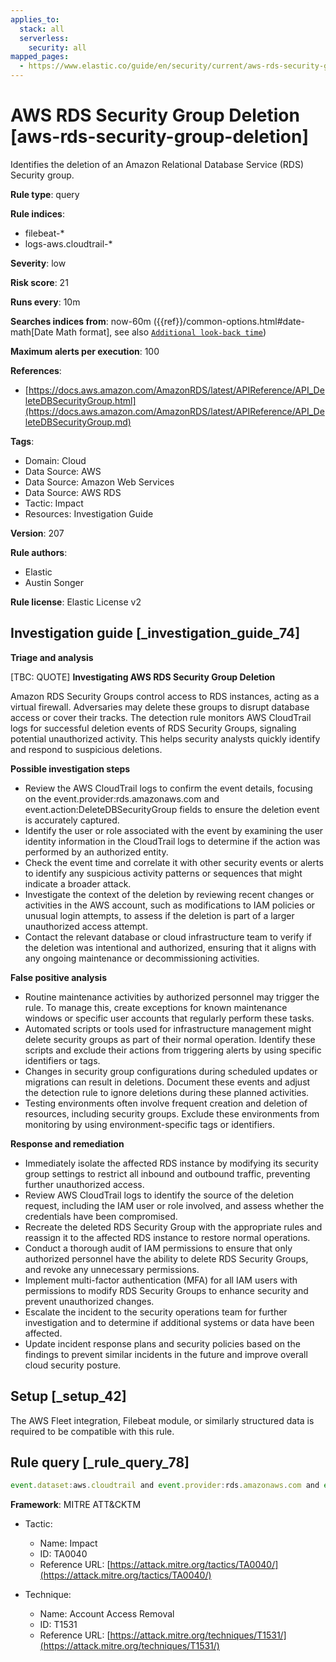 ```yaml
---
applies_to:
  stack: all
  serverless:
    security: all
mapped_pages:
  - https://www.elastic.co/guide/en/security/current/aws-rds-security-group-deletion.html
---
```


# AWS RDS Security Group Deletion [aws-rds-security-group-deletion]

Identifies the deletion of an Amazon Relational Database Service (RDS) Security group.

**Rule type**: query

**Rule indices**:

* filebeat-*
* logs-aws.cloudtrail-*

**Severity**: low

**Risk score**: 21

**Runs every**: 10m

**Searches indices from**: now-60m ({{ref}}/common-options.html#date-math[Date Math format], see also [`Additional look-back time`](docs-content://solutions/security/detect-and-alert/create-detection-rule.md#rule-schedule))

**Maximum alerts per execution**: 100

**References**:

* [https://docs.aws.amazon.com/AmazonRDS/latest/APIReference/API_DeleteDBSecurityGroup.html](https://docs.aws.amazon.com/AmazonRDS/latest/APIReference/API_DeleteDBSecurityGroup.md)

**Tags**:

* Domain: Cloud
* Data Source: AWS
* Data Source: Amazon Web Services
* Data Source: AWS RDS
* Tactic: Impact
* Resources: Investigation Guide

**Version**: 207

**Rule authors**:

* Elastic
* Austin Songer

**Rule license**: Elastic License v2

## Investigation guide [_investigation_guide_74]

**Triage and analysis**

[TBC: QUOTE]
**Investigating AWS RDS Security Group Deletion**

Amazon RDS Security Groups control access to RDS instances, acting as a virtual firewall. Adversaries may delete these groups to disrupt database access or cover their tracks. The detection rule monitors AWS CloudTrail logs for successful deletion events of RDS Security Groups, signaling potential unauthorized activity. This helps security analysts quickly identify and respond to suspicious deletions.

**Possible investigation steps**

* Review the AWS CloudTrail logs to confirm the event details, focusing on the event.provider:rds.amazonaws.com and event.action:DeleteDBSecurityGroup fields to ensure the deletion event is accurately captured.
* Identify the user or role associated with the event by examining the user identity information in the CloudTrail logs to determine if the action was performed by an authorized entity.
* Check the event time and correlate it with other security events or alerts to identify any suspicious activity patterns or sequences that might indicate a broader attack.
* Investigate the context of the deletion by reviewing recent changes or activities in the AWS account, such as modifications to IAM policies or unusual login attempts, to assess if the deletion is part of a larger unauthorized access attempt.
* Contact the relevant database or cloud infrastructure team to verify if the deletion was intentional and authorized, ensuring that it aligns with any ongoing maintenance or decommissioning activities.

**False positive analysis**

* Routine maintenance activities by authorized personnel may trigger the rule. To manage this, create exceptions for known maintenance windows or specific user accounts that regularly perform these tasks.
* Automated scripts or tools used for infrastructure management might delete security groups as part of their normal operation. Identify these scripts and exclude their actions from triggering alerts by using specific identifiers or tags.
* Changes in security group configurations during scheduled updates or migrations can result in deletions. Document these events and adjust the detection rule to ignore deletions during these planned activities.
* Testing environments often involve frequent creation and deletion of resources, including security groups. Exclude these environments from monitoring by using environment-specific tags or identifiers.

**Response and remediation**

* Immediately isolate the affected RDS instance by modifying its security group settings to restrict all inbound and outbound traffic, preventing further unauthorized access.
* Review AWS CloudTrail logs to identify the source of the deletion request, including the IAM user or role involved, and assess whether the credentials have been compromised.
* Recreate the deleted RDS Security Group with the appropriate rules and reassign it to the affected RDS instance to restore normal operations.
* Conduct a thorough audit of IAM permissions to ensure that only authorized personnel have the ability to delete RDS Security Groups, and revoke any unnecessary permissions.
* Implement multi-factor authentication (MFA) for all IAM users with permissions to modify RDS Security Groups to enhance security and prevent unauthorized changes.
* Escalate the incident to the security operations team for further investigation and to determine if additional systems or data have been affected.
* Update incident response plans and security policies based on the findings to prevent similar incidents in the future and improve overall cloud security posture.


## Setup [_setup_42]

The AWS Fleet integration, Filebeat module, or similarly structured data is required to be compatible with this rule.


## Rule query [_rule_query_78]

```js
event.dataset:aws.cloudtrail and event.provider:rds.amazonaws.com and event.action:DeleteDBSecurityGroup and event.outcome:success
```

**Framework**: MITRE ATT&CKTM

* Tactic:

    * Name: Impact
    * ID: TA0040
    * Reference URL: [https://attack.mitre.org/tactics/TA0040/](https://attack.mitre.org/tactics/TA0040/)

* Technique:

    * Name: Account Access Removal
    * ID: T1531
    * Reference URL: [https://attack.mitre.org/techniques/T1531/](https://attack.mitre.org/techniques/T1531/)



